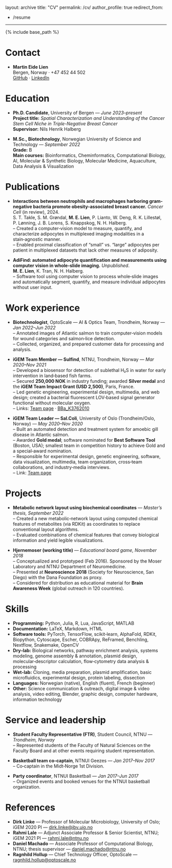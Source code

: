 layout: archive
title: "CV"
permalink: /cv/
author_profile: true
redirect_from:
  - /resume
---

{% include base_path %}

Contact
======
* **Martin Eide Lien**  
  Bergen, Norway · +47 452 44 502  
 [GitHub](https://github.com/meidelien) · [LinkedIn](https://www.linkedin.com/in/martin-lien-1a355650)

Education
======
* **Ph.D. Candidate**, University of Bergen — *June 2023–present*  
  **Project title:** *Spatial Characterization and Understanding of the Cancer Stem Cell Niche in Triple-Negative Breast Cancer*  
  **Supervisor:** Nils Henrik Halberg

* **M.Sc., Biotechnology**, Norwegian University of Science and Technology — *September 2022*  
  **Grade:** B  
  **Main courses:** Bioinformatics, Cheminformatics, Computational Biology, AI, Molecular & Synthetic Biology, Molecular Medicine, Aquaculture, Data Analysis & Visualization

Publications
======
* **Interactions between neutrophils and macrophages harboring gram-negative bacteria promote obesity-associated breast cancer.** *Cancer Cell* (in review), 2024.  
  S. T. Takle, S. M. Grøndal, **M. E. Lien**, P. Lianto, W. Deng, R. K. Lillestøl, P. Lønning, J. B. Lorens, S. Knappskog, N. H. Halberg.  
  – Created a computer‑vision model to measure, quantify, and characterize adipocytes in multiplexed imaging modalities in a stain‑agnostic manner.  
  – Enabled proximal classification of “small” vs. “large” adipocytes per patient in multiplexed datasets that lack other measures of adiposity.

* **AdiFind: automated adipocyte quantification and measurements using computer vision in whole‑slide imaging.** *Unpublished*.  
  **M. E. Lien**, K. Tran, N. H. Halberg.  
  – Software tool using computer vision to process whole‑slide images and automatically segment, quantify, and measure individual adipocytes without user input.

Work experience
======
* **Biotechnologist**, OptoScale — AI & Optics Team, Trondheim, Norway — *Jan 2022–Jun 2022*  
  – Annotated images of Atlantic salmon to train computer‑vision models for wound categories and salmon‑lice detection.  
  – Collected, organized, and prepared customer data for processing and analysis.

* **iGEM Team Member — Sulfind**, NTNU, Trondheim, Norway — *Mar 2020–Nov 2021*  
  – Developed a biosensor for detection of sublethal H₂S in water for early intervention in land‑based fish farms.  
  – Secured **250,000 NOK** in industry funding; awarded **Silver medal** and the **iGEM Team Impact Grant (USD 2,500)**, Paris, France.  
  – Led genetic engineering, experimental design, multimedia, and web design; created a bacterial fluorescent LOV‑based signal generator functional without molecular oxygen.  
  – Links: [Team page](https://2021.igem.org/Team:NTNU-Trondheim) · [BBa_K3762010](http://parts.igem.org/Part:BBa_K3762010)

* **iGEM Team Leader — Sal.Coli**, University of Oslo (Trondheim/Oslo, Norway) — *May 2020–Nov 2020*  
  – Built an automated detection and treatment system for amoebic gill disease in Atlantic salmon.  
  – Awarded **Gold medal**; software nominated for **Best Software Tool** (Boston, USA); smallest team in competition history to achieve Gold and a special‑award nomination.  
  – Responsible for experimental design, genetic engineering, software, data visualization, multimedia, team organization, cross‑team collaborations, and industry‑media interviews.  
  – Link: [Team page](https://2020.igem.org/Team:UiOslo_Norway)

Projects
======
* **Metabolic network layout using biochemical coordinates** — *Master’s thesis, September 2022*  
  – Created a new metabolic‑network layout using computed chemical features of metabolites (via RDKit) as coordinates to replace conventional layout algorithms.  
  – Evaluated combinations of chemical features that convey biological information and yield legible visualizations.

* **Hjernemoser (working title)** — *Educational board game, November 2018*  
  – Conceptualized and prototyped (Feb 2016). Sponsored by the Moser Laboratory and NTNU Department of Neuromedicine.  
  – Presented at **Neuroscience 2018** (Society for Neuroscience, San Diego) with the Dana Foundation as proxy.  
  – Considered for distribution as educational material for **Brain Awareness Week** (global outreach in 120 countries).


Skills
======
* **Programming:** Python, Julia, R, Lua, JavaScript, MATLAB  
* **Documentation:** LaTeX, Markdown, HTML  
* **Software tools:** PyTorch, TensorFlow, scikit‑learn, AlphaFold, RDKit, Biopython, Cytoscape, Escher, COBRApy, ReFramed, Benchling, Nextflow, Snakemake, OpenCV  
* **Dry‑lab:** Biological networks, pathway enrichment analysis, systems modeling, genome assembly & annotation, plasmid design, molecular‑descriptor calculation, flow‑cytometry data analysis & processing  
* **Wet‑lab:** Cloning, media preparation, plasmid amplification, basic microfluidics, experimental design, protein labeling, dissection  
* **Languages:** Norwegian (native), English (fluent), French (beginner)  
* **Other:** Science communication & outreach, digital image & video analysis, video editing, Blender, graphic design, computer hardware, information technology

Service and leadership
======
* **Student Faculty Representative (FTR)**, Student Council, NTNU — *Trondheim, Norway*  
  – Represented students of the Faculty of Natural Sciences on the Faculty Board and at other events requiring student representation.

* **Basketball team co‑captain**, NTNUI Geezes — *Jan 2017–Nov 2017*  
  – Co‑captain in the Midt‑Norge 1st Division.

* **Party coordinator**, NTNUI Basketball — *Jan 2017–Jun 2017*  
  – Organized events and booked venues for the NTNUI basketball organization.

References
======
* **Dirk Linke** — Professor of Molecular Microbiology, University of Oslo; iGEM 2020 PI — <dirk.linke@ibv.uio.no>  
* **Rahmi Lale** — Adjunct Associate Professor & Senior Scientist, NTNU; iGEM 2021 PI — <rahmi.lale@ntnu.no>  
* **Daniel Machado** — Associate Professor of Computational Biology, NTNU; thesis supervisor — <daniel.machado@ntnu.no>  
* **Ragnhild Hollup** — Chief Technology Officer, OptoScale — <ragnhild.hollup@optoscale.no>